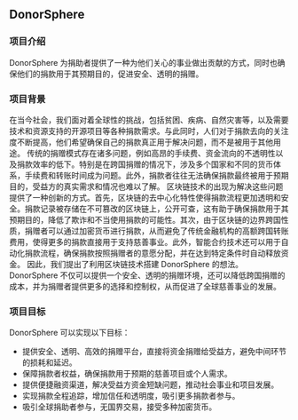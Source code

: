 ## DonorSphere
### 项目介绍
DonorSphere 为捐助者提供了一种为他们关心的事业做出贡献的方式，同时也确保他们的捐款用于其预期目的，促进安全、透明的捐赠。
### 项目背景
在当今社会，我们面对着全球性的挑战，包括贫困、疾病、自然灾害等，以及需要技术和资源支持的开源项目等各种捐款需求。与此同时，人们对于捐款去向的关注度不断提高，他们希望确保自己的捐款真正用于解决问题，而不是被用于其他用途。
传统的捐赠模式存在诸多问题，例如高昂的手续费、资金流向的不透明性以及捐款效率的低下。特别是在跨国捐赠的情况下，涉及多个国家和不同的货币体系，手续费和转账时间成为问题。此外，捐款者往往无法确保捐款最终被用于预期目的，受益方的真实需求和情况也难以了解。
区块链技术的出现为解决这些问题提供了一种创新的方式。首先，区块链的去中心化特性使得捐款流程更加透明和安全。捐款记录被存储在不可篡改的区块链上，公开可查，这有助于确保捐款用于其预期目的，降低了欺诈和不当使用捐款的可能性。其次，由于区块链的边界跨国性质，捐赠者可以通过加密货币进行捐款，从而避免了传统金融机构的高额跨国转账费用，使得更多的捐款直接用于支持慈善事业。此外，智能合约技术还可以用于自动化捐款流程，确保捐款按照捐赠者的意愿分配，并在达到特定条件时自动释放资金。
因此，我们提出了利用区块链技术搭建 DonorSphere 的想法。DonorSphere 不仅可以提供一个安全、透明的捐赠环境，还可以降低跨国捐赠的成本，并为捐赠者提供更多的选择和控制权，从而促进了全球慈善事业的发展。
### 项目目标
DonorSphere 可以实现以下目标：
- 提供安全、透明、高效的捐赠平台，直接将资金捐赠给受益方，避免中间环节的损耗和延迟。
- 保障捐款者权益，确保捐款用于预期的慈善项目或个人需求。
- 提供便捷融资渠道，解决受益方资金短缺问题，推动社会事业和项目发展。
- 实现捐款全程追踪，增加信任和透明度，吸引更多捐款者参与。
- 吸引全球捐助者参与，无国界交易，接受多种加密货币。